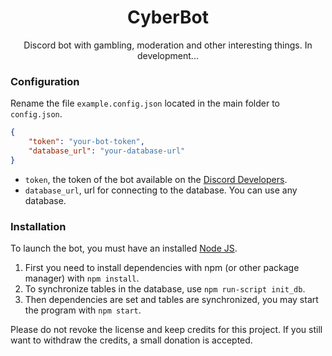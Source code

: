 <h1 align="center">CyberBot</h1>
<p align="center">Discord bot with gambling, moderation and other interesting things. In development...</p>

### Configuration

Rename the file `example.config.json` located in the main folder to `config.json`.

```json
{
    "token": "your-bot-token",
    "database_url": "your-database-url"
}
```

- `token`, the token of the bot available on the [Discord Developers](https://discordapp.com/developers/applications).
- `database_url`, url for connecting to the database. You can use any database.

### Installation

To launch the bot, you must have an installed [Node JS](https://nodejs.org/en/).

1. First you need to install dependencies with npm (or other package manager) with `npm install`.
2. To synchronize tables in the database, use `npm run-script init_db`.
3. Then dependencies are set and tables are synchronized, you may start the program with `npm start`.

Please do not revoke the license and keep credits for this project. 
If you still want to withdraw the credits, a small donation is accepted.
